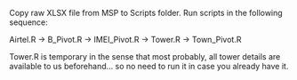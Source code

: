 Copy raw XLSX file from MSP to Scripts folder.
Run scripts in the following sequence:

Airtel.R -> B_Pivot.R -> IMEI_Pivot.R -> Tower.R -> Town_Pivot.R

Tower.R is temporary in the sense that most probably, all tower details are available to us beforehand... so no need to run it in case you already have it.
